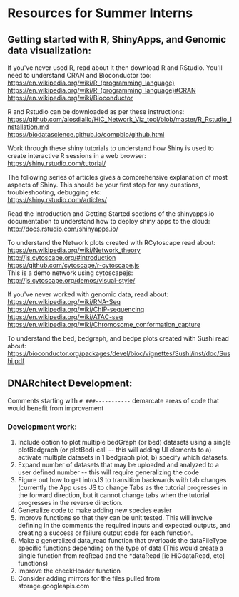 # Resources for Summer Interns

## Getting started with R, ShinyApps, and Genomic data visualization:

If you've never used R, read about it then download R and RStudio. You'll need to understand CRAN and Bioconductor too: <br>
https://en.wikipedia.org/wiki/R_(programming_language) <br>
https://en.wikipedia.org/wiki/R_(programming_language)#CRAN <br>
https://en.wikipedia.org/wiki/Bioconductor <br>

R and Rstudio can be downloaded as per these instructions: <br>
https://github.com/alosdiallo/HiC_Network_Viz_tool/blob/master/R_Rstudio_Installation.md <br>
https://biodatascience.github.io/compbio/github.html <br>

Work through these shiny tutorials to understand how Shiny is used to create interactive R sessions in a web browser: <br>
https://shiny.rstudio.com/tutorial/ <br>

The following series of articles gives a comprehensive explanation of most aspects of Shiny. This should be your first stop for any questions, troubleshooting, debugging etc: <br>
https://shiny.rstudio.com/articles/

Read the Introduction and Getting Started sections of the shinyapps.io documentation to understand how to deploy shiny apps to the cloud: <br>
http://docs.rstudio.com/shinyapps.io/ <br>

To understand the Network plots created with RCytoscape read about: <br>
https://en.wikipedia.org/wiki/Network_theory <br>
http://js.cytoscape.org/#introduction <br>
https://github.com/cytoscape/r-cytoscape.js <br>
This is a demo network using cytoscapejs: http://js.cytoscape.org/demos/visual-style/ <br>

If you've never worked with genomic data, read about: <br>
https://en.wikipedia.org/wiki/RNA-Seq <br>
https://en.wikipedia.org/wiki/ChIP-sequencing <br>
https://en.wikipedia.org/wiki/ATAC-seq <br>
https://en.wikipedia.org/wiki/Chromosome_conformation_capture <br>

To understand the bed, bedgraph, and bedpe plots created with Sushi read about: <br>
https://bioconductor.org/packages/devel/bioc/vignettes/Sushi/inst/doc/Sushi.pdf <br>

## DNARchitect Development:

Comments starting with `# ###-----------` demarcate areas of code that would benefit from improvement <br>

### Development work:
1. Include option to plot multiple bedGraph (or bed) datasets using a single plotBedgraph (or plotBed) call -- this will adding UI elements to a) activate multiple datasets in 1 bedgraph plot, b) specify which datasets.
2. Expand number of datasets that may be uploaded and analyzed to a user defined number -- this will require generalizing the code
3. Figure out how to get introJS to transition backwards with tab changes (currently the App uses JS to change Tabs as the tutorial progresses in the forward direction, but it cannot change tabs when the tutorial progresses in the reverse direction.
4. Generalize code to make adding new species easier
5. Improve functions so that they can be unit tested. This will involve defining in the comments the required inputs and expected outputs, and creating a success or failure output code for each function.
6. Make a generalized data_read function that overloads the dataFileType specific functions depending on the type of data (This would create a single function from reqRead and the *dataRead [ie HiCdataRead, etc] functions)
7. Improve the checkHeader function
8. Consider adding mirrors for the files pulled from storage.googleapis.com

